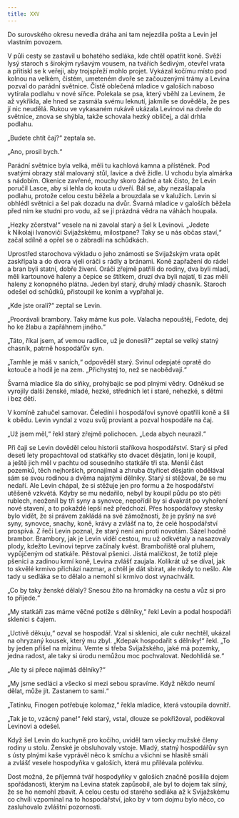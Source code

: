 ```yaml
---
title: XXV
---
```


Do surovského okresu nevedla dráha ani tam nejezdila pošta a Levin jel vlastním povozem.

V půli cesty se zastavil u bohatého sedláka, kde chtěl opatřit koně. Svěží lysý staroch s širokým ryšavým vousem, na tvářích šedivým, otevřel vrata a přitiskl se k veřeji, aby trojspřeží mohlo projet. Vykázal kočímu místo pod kolnou na velkém, čistém, umeteném dvoře se začouzenými trámy a Levina pozval do parádní světnice. Čistě oblečená mladice v galoších naboso vytírala podlahu v nové síňce. Polekala se psa, který vběhl za Levinem, že až vykřikla, ale hned se zasmála svému leknutí, jakmile se dověděla, že pes jí nic neudělá. Rukou ve vykasaném rukávě ukázala Levinovi na dveře do světnice, znova se shýbla, takže schovala hezký obličej, a dál drhla podlahu.

„Budete chtít čaj?“ zeptala se.

„Ano, prosil bych.“

Parádní světnice byla velká, měli tu kachlová kamna a přístěnek. Pod svatými obrazy stál malovaný stůl, lavice a dvě židle. U vchodu byla almárka s nádobím. Okenice zavřené, mouchy skoro žádné a tak čisto, že Levin poručil Lasce, aby si lehla do kouta u dveří. Bál se, aby nezašlapala podlahu, protože celou cestu běžela a brouzdala se v kalužích. Levin si obhlédl světnici a šel pak dozadu na dvůr. Švarná mladice v galoších běžela před ním ke studni pro vodu, až se jí prázdná vědra na váhách houpala.

„Hezky zčerstva!“ vesele na ni zavolal starý a šel k Levinovi. „Jedete k Nikolaji Ivanoviči Svijažskému, milostpane? Taky se u nás občas staví,“ začal sdílně a opřel se o zábradlí na schůdkách.

Uprostřed starochova výkladu o jeho známosti se Svijažským vrata opět zaskřípala a do dvora vjeli oráči s rádly a bránami. Koně zapřažení do rádel a bran byli statní, dobře živení. Oráči zřejmě patřili do rodiny, dva byli mladí, měli kartounové haleny a čepice se štítkem, druzí dva byli najatí, ti zas měli haleny z konopného plátna. Jeden byl starý, druhý mladý chasník. Staroch odešel od schůdků, přistoupil ke koním a vypřahal je.

„Kde jste orali?“ zeptal se Levin.

„Proorávali brambory. Taky máme kus pole. Valacha nepouštěj, Fedote, dej ho ke žlabu a zapřáhnem jiného.“

„Táto, říkal jsem, ať vemou radlice, už je donesli?“ zeptal se velký statný chasník, patrně hospodářův syn.

„Tamhle je máš v saních,“ odpověděl starý. Svinul odepjaté opratě do kotouče a hodil je na zem. „Přichystej to, než se naobědvají.“

Švarná mladice šla do síňky, prohýbajíc se pod plnými vědry. Odněkud se vyrojily další ženské, mladé, hezké, středních let i staré, nehezké, s dětmi i bez dětí.

V komíně zahučel samovar. Čeledíni i hospodářovi synové opatřili koně a šli k obědu. Levin vyndal z vozu svůj proviant a pozval hospodáře na čaj.

„Už jsem měl,“ řekl starý zřejmě polichocen. „Leda abych neurazil.“

Při čaji se Levin dověděl celou historii staříkova hospodářství. Starý si před deseti lety propachtoval od statkářky sto dvacet děsjatin, loni je koupil, a ještě jich měl v pachtu od sousedního statkáře tři sta. Menší část pozemků, těch nejhorších, pronajímal a zhruba čtyřicet děsjatin obdělával sám se svou rodinou a dvěma najatými dělníky. Starý si stěžoval, že se mu nedaří. Ale Levin chápal, že si stěžuje jen pro formu a že hospodářství utěšeně vzkvétá. Kdyby se mu nedařilo, nebyl by koupil půdu po sto pěti rublech, neoženil by tři syny a synovce, nepořídil by si dvakrát po vyhoření nové stavení, a to pokaždé lepší než předchozí. Přes hospodářovy stesky bylo vidět, že si právem zakládá na své zámožnosti, že je pyšný na své syny, synovce, snachy, koně, krávy a zvlášť na to, že celé hospodářství prospívá. Z řeči Levin poznal, že starý není ani proti novotám. Sázel hodně brambor. Brambory, jak je Levin viděl cestou, mu už odkvétaly a nasazovaly plody, kdežto Levinovi teprve začínaly kvést. Brambořiště oral pluhem, vypůjčeným od statkáře. Pěstoval pšenici. Jistá maličkost, že totiž pleje pšenici a zadinou krmí koně, Levina zvlášť zaujala. Kolikrát už se díval, jak to skvělé krmivo přichází nazmar, a chtěl je dát sbírat, ale nikdy to nešlo. Ale tady u sedláka se to dělalo a nemohl si krmivo dost vynachválit.

„Co by taky ženské dělaly? Snesou žito na hromádky na cestu a vůz si pro to přijede.“

„My statkáři zas máme věčné potíže s dělníky,“ řekl Levin a podal hospodáři sklenici s čajem.

„Uctivě děkuju,“ ozval se hospodář. Vzal si sklenici, ale cukr nechtěl, ukázal na ohryzaný kousek, který mu zbyl. „Kdepak hospodařit s dělníky!“ řekl. „To by jeden přišel na mizinu. Vemte si třeba Svijažského, jaké má pozemky, jedna radost, ale taky si úrodu nemůžou moc pochvalovat. Nedohlídá se.“

„Ale ty si přece najímáš dělníky?“

„My jsme sedláci a všecko si mezi sebou spravíme. Když někdo neumí dělat, může jít. Zastanem to sami.“

„Tatínku, Finogen potřebuje kolomaz,“ řekla mladice, která vstoupila dovnitř.

„Tak je to, vzácný pane!“ řekl starý, vstal, dlouze se pokřižoval, poděkoval Levinovi a odešel.

Když šel Levin do kuchyně pro kočího, uviděl tam všecky mužské členy rodiny u stolu. Ženské je obsluhovaly vstoje. Mladý, statný hospodářův syn s ústy plnými kaše vyprávěl něco k smíchu a všichni se hlasitě smáli a zvlášť vesele hospodyňka v galoších, která mu přilévala polévku.

Dost možná, že příjemná tvář hospodyňky v galoších značně posílila dojem spořádanosti, kterým na Levina statek zapůsobil, ale byl to dojem tak silný, že se ho nemohl zbavit. A celou cestu od starého sedláka až k Svijažskému co chvíli vzpomínal na to hospodářství, jako by v tom dojmu bylo něco, co zasluhovalo zvláštní pozornosti.
